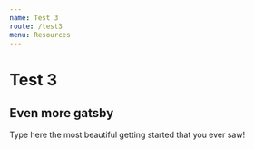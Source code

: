 ```yaml
---
name: Test 3
route: /test3
menu: Resources
---
```

# Test 3
## Even more gatsby
Type here the most beautiful getting started that you ever saw!
